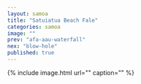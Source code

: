 ```yaml
---
layout: samoa
title: "Satuiatua Beach Fale"
categories: samoa
image: ""
prev: "afa-aau-waterfall"
nex: "blow-hole"
published: true
---
```


{% include image.html url="" caption="" %}